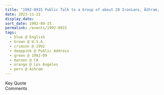 ```yaml
---
title: "1992-0915 Public Talk to a Group of about 20 Iranians, Āśhram, Los Angeles, CA, U.S.A."
date: 2023-11-11
display_date: 
sort_date: 1992-09-15
permalink: /events/1992-0915
tags:
  - blue @ English
  - brown @ U.S.A.
  - crimson @ 1992
  - deeppink @ Public Address
  - green @ 1992-09
  - maroon @ CA
  - orange @ Los Angeles
  - peru @ Ashram
---
```


<wave-list>
  <list-title color="green" width="75">Key Quote</list-title>
  <list-item color="BlanchedAlmond"  width="200"></list-item>
  <list-item color="Lavender"></list-item>
  <list-item color="BlanchedAlmond"></list-item>
</wave-list>

<br>

<wave-list>
  <list-title color="green" width="75">Comments</list-title>
  <list-item color="BlanchedAlmond"  width="200"></list-item>
  <list-item color="Lavender"></list-item>
  <list-item color="BlanchedAlmond"></list-item>
</wave-list>